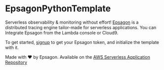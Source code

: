 # EpsagonPythonTemplate

Serverless observability & monitoring without effort!
[Epsagon](https://epsagon.com) is a distributed tracing engine tailor-made for
serverless applications. You can Integrate Epsagon from the Lambda console or
Cloud9.

To get started,
[signup](https://dashboard.epsagon.com/login?screen=signup&subscription_code=Professional)
to get your Epsagon token, and initialize the template with it.

Made with ❤️ by Epsagon. Available on the [AWS Serverless Application Repository](https://aws.amazon.com/serverless)